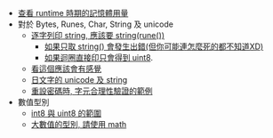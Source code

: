 
- [查看 runtime 時期的記憶體用量](./Example03.02/main.go)
- 對於 Bytes, Runes, Char, String 及 unicode
    - [逐字列印 string, 應該要 string(rune())](./Example03.09/main.go)
        - [如果只取 string() 會發生出錯(但你可能連怎麼死的都不知道XD)](./Example03.08/main.go)
        - [如果迴圈直接印只會得到 uint8](./Example03.07/main.go).
    - [看這個應該會有感覺](./Example03.10/main.go)
    - [日文字的 unicode 及 string](./Exercise03.05/main.go)
    - [重設密碼時, 字元合理性驗證的範例](./Exercise03.01/main.go)
- 數值型別
    - [int8 與 uint8 的範圍](./Exercise03.03/main.go)
    - [大數值的型別, 請使用 math](./Exercise03.04/main.go)